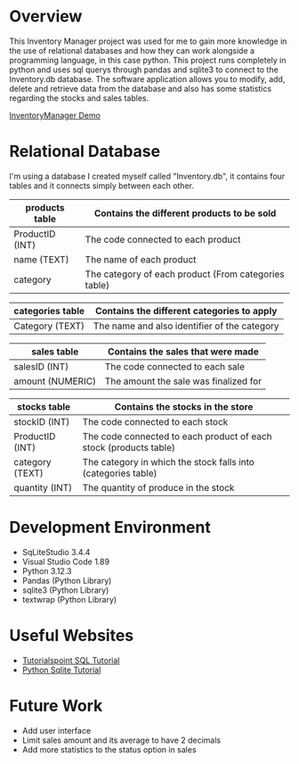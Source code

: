 # Overview

This Inventory Manager project was used for me to gain more knowledge in the use of relational databases and how they can work alongside a programming language, in this case python. This project runs completely in python and uses sql querys through pandas and sqlite3 to connect to the Inventory.db database. The software application allows you to modify, add, delete and retrieve data from the database and also has some statistics regarding the stocks and sales tables.

[InventoryManager Demo](https://youtu.be/aGrmGTdGis4)

# Relational Database

I'm using a database I created myself called "Inventory.db", it contains four tables and it connects simply between each other.

|products table      |Contains the different products to be sold            |
|--------------------|------------------------------------------------------|
|ProductID (INT)     |The code connected to each product                    |
|name (TEXT)         |The name of each product                              |
|category            |The category of each product (From categories table)  |

|categories table    |Contains the different categories to apply            |
|--------------------|------------------------------------------------------|
|Category (TEXT)     |The name and also identifier of the category          |


|sales table         |Contains the sales that were made                     |
|--------------------|------------------------------------------------------|
|salesID (INT)       |The code connected to each sale                       |
|amount (NUMERIC)    |The amount the sale was finalized for                 |

|stocks table        |Contains the stocks in the store                      |
|--------------------|------------------------------------------------------|
|stockID (INT)       |The code connected to each stock                      |
|ProductID (INT)     |The code connected to each product of each stock (products table)      |
|category (TEXT)     |The category in which the stock falls into (categories table)      |
|quantity (INT)      |The quantity of produce in the stock                  |


# Development Environment

- SqLiteStudio 3.4.4
- Visual Studio Code 1.89
- Python 3.12.3
- Pandas (Python Library)
- sqlite3 (Python Library)
- textwrap (Python Library)

# Useful Websites

- [Tutorialspoint SQL Tutorial](https://www.w3schools.com/sql/default.asp)
- [Python Sqlite Tutorial](https://pynative.com/python-sqlite/)

# Future Work

- Add user interface
- Limit sales amount and its average to have 2 decimals
- Add more statistics to the status option in sales